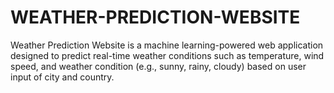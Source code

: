 # WEATHER-PREDICTION-WEBSITE
Weather Prediction Website is a machine learning-powered web application designed to predict real-time weather conditions such as temperature, wind speed, and weather condition (e.g., sunny, rainy, cloudy) based on user input of city and country. 
